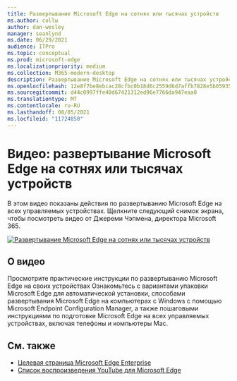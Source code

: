 ```yaml
---
title: Развертывание Microsoft Edge на сотнях или тысячах устройств
ms.author: collw
author: dan-wesley
manager: seanlynd
ms.date: 06/29/2021
audience: ITPro
ms.topic: conceptual
ms.prod: microsoft-edge
ms.localizationpriority: medium
ms.collection: M365-modern-desktop
description: Развертывание Microsoft Edge на сотнях или тысячах устройств
ms.openlocfilehash: 12e8f7be8ebcac28cfbc0b18d6c2559d6d7affb7828e5b05935396cfbe07f2fa
ms.sourcegitcommit: d44c0997ffe40d67421312ed96e7766da947eaa0
ms.translationtype: MT
ms.contentlocale: ru-RU
ms.lasthandoff: 08/05/2021
ms.locfileid: "11724850"
---
```

# <a name="video-deploy-microsoft-edge-to-hundreds-or-thousands-of-devices"></a>Видео: развертывание Microsoft Edge на сотнях или тысячах устройств

В этом видео показаны действия по развертыванию Microsoft Edge на всех управляемых устройствах. Щелкните следующий снимок экрана, чтобы посмотреть видео от Джереми Чэпмена, директора Microsoft 365.

[![Развертывание Microsoft Edge на сотнях или тысячах устройств](media/microsoft-edge-video-deploy/0.png)](http://www.youtube.com/watch?v=o90UsN6g6NE "Deploy Microsoft Edge to hundreds or thousands of devices")

## <a name="about-the-video"></a>О видео

Просмотрите практические инструкции по развертыванию Microsoft Edge на своих устройствах Ознакомьтесь с вариантами упаковки Microsoft Edge для автоматической установки, способами развертывания Microsoft Edge на компьютерах с Windows с помощью Microsoft Endpoint Configuration Manager, а также пошаговыми инструкциями по подготовке Microsoft Edge на всех управляемых устройствах, включая телефоны и компьютеры Mac.

## <a name="see-also"></a>См. также

- [Целевая страница Microsoft Edge Enterprise](https://aka.ms/EdgeEnterprise)
- [Список воспроизведения YouTube для Microsoft Edge](https://www.youtube.com/playlist?list=PLXtHYVsvn_b-uXh1tMeYpT-0iD8tD3tFy)
